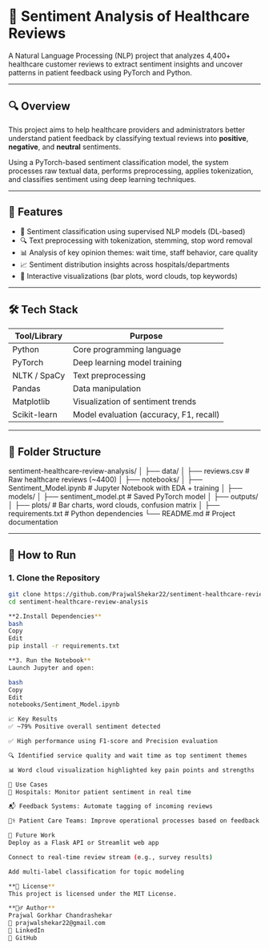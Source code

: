 # 💬 Sentiment Analysis of Healthcare Reviews

A Natural Language Processing (NLP) project that analyzes 4,400+ healthcare customer reviews to extract sentiment insights and uncover patterns in patient feedback using PyTorch and Python.

---

## 🔍 Overview

This project aims to help healthcare providers and administrators better understand patient feedback by classifying textual reviews into **positive**, **negative**, and **neutral** sentiments.

Using a PyTorch-based sentiment classification model, the system processes raw textual data, performs preprocessing, applies tokenization, and classifies sentiment using deep learning techniques.

---

## 🚀 Features

- 🧠 Sentiment classification using supervised NLP models (DL-based)
- 🔍 Text preprocessing with tokenization, stemming, stop word removal
- 📊 Analysis of key opinion themes: wait time, staff behavior, care quality
- 📈 Sentiment distribution insights across hospitals/departments
- 📁 Interactive visualizations (bar plots, word clouds, top keywords)

---

## 🛠️ Tech Stack

| Tool/Library   | Purpose                                 |
|----------------|-----------------------------------------|
| Python         | Core programming language               |
| PyTorch        | Deep learning model training            |
| NLTK / SpaCy   | Text preprocessing                      |
| Pandas         | Data manipulation                       |
| Matplotlib     | Visualization of sentiment trends       |
| Scikit-learn   | Model evaluation (accuracy, F1, recall) |

---

## 📁 Folder Structure

sentiment-healthcare-review-analysis/
│
├── data/
│ ├── reviews.csv # Raw healthcare reviews (~4400)
│
├── notebooks/
│ ├── Sentiment_Model.ipynb # Jupyter Notebook with EDA + training
│
├── models/
│ ├── sentiment_model.pt # Saved PyTorch model
│
├── outputs/
│ ├── plots/ # Bar charts, word clouds, confusion matrix
│
├── requirements.txt # Python dependencies
└── README.md # Project documentation


---

## 🧪 How to Run

### 1. Clone the Repository
```bash
git clone https://github.com/PrajwalShekar22/sentiment-healthcare-review-analysis.git
cd sentiment-healthcare-review-analysis

**2.Install Dependencies**
bash
Copy
Edit
pip install -r requirements.txt

**3. Run the Notebook**
Launch Jupyter and open:

bash
Copy
Edit
notebooks/Sentiment_Model.ipynb

📈 Key Results
✅ ~79% Positive overall sentiment detected

✅ High performance using F1-score and Precision evaluation

🔍 Identified service quality and wait time as top sentiment themes

📊 Word cloud visualization highlighted key pain points and strengths

📌 Use Cases
📍 Hospitals: Monitor patient sentiment in real time

📬 Feedback Systems: Automate tagging of incoming reviews

🧑‍⚕️ Patient Care Teams: Improve operational processes based on feedback insights

🚀 Future Work
Deploy as a Flask API or Streamlit web app

Connect to real-time review stream (e.g., survey results)

Add multi-label classification for topic modeling

**📜 License**
This project is licensed under the MIT License.

**🙋‍♂️ Author**
Prajwal Gorkhar Chandrashekar
📧 prajwalshekar22@gmail.com
🔗 LinkedIn
🔗 GitHub
